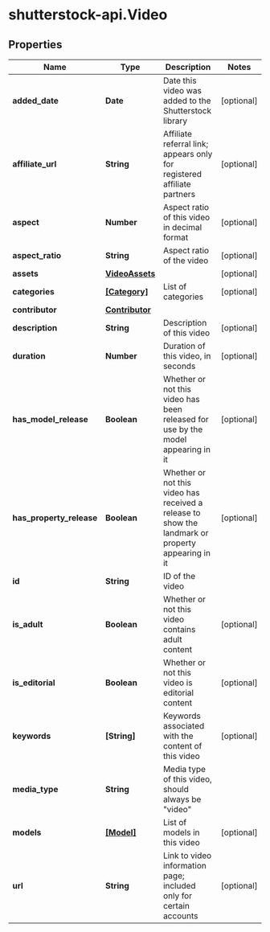 # shutterstock-api.Video

## Properties
Name | Type | Description | Notes
------------ | ------------- | ------------- | -------------
**added_date** | **Date** | Date this video was added to the Shutterstock library | [optional] 
**affiliate_url** | **String** | Affiliate referral link; appears only for registered affiliate partners | [optional] 
**aspect** | **Number** | Aspect ratio of this video in decimal format | [optional] 
**aspect_ratio** | **String** | Aspect ratio of the video | [optional] 
**assets** | [**VideoAssets**](VideoAssets.md) |  | [optional] 
**categories** | [**[Category]**](Category.md) | List of categories | [optional] 
**contributor** | [**Contributor**](Contributor.md) |  | 
**description** | **String** | Description of this video | [optional] 
**duration** | **Number** | Duration of this video, in seconds | [optional] 
**has_model_release** | **Boolean** | Whether or not this video has been released for use by the model appearing in it | [optional] 
**has_property_release** | **Boolean** | Whether or not this video has received a release to show the landmark or property appearing in it | [optional] 
**id** | **String** | ID of the video | 
**is_adult** | **Boolean** | Whether or not this video contains adult content | [optional] 
**is_editorial** | **Boolean** | Whether or not this video is editorial content | [optional] 
**keywords** | **[String]** | Keywords associated with the content of this video | [optional] 
**media_type** | **String** | Media type of this video, should always be \"video\" | 
**models** | [**[Model]**](Model.md) | List of models in this video | [optional] 
**url** | **String** | Link to video information page; included only for certain accounts | [optional] 


